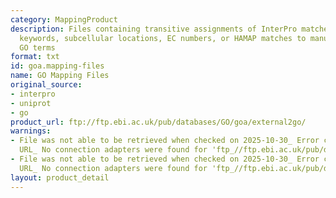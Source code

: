 ```yaml
---
category: MappingProduct
description: Files containing transitive assignments of InterPro matches, UniProtKB
  keywords, subcellular locations, EC numbers, or HAMAP matches to manually-selected
  GO terms
format: txt
id: goa.mapping-files
name: GO Mapping Files
original_source:
- interpro
- uniprot
- go
product_url: ftp://ftp.ebi.ac.uk/pub/databases/GO/goa/external2go/
warnings:
- File was not able to be retrieved when checked on 2025-10-30_ Error connecting to
  URL_ No connection adapters were found for 'ftp_//ftp.ebi.ac.uk/pub/databases/GO/goa/external2go/'
- File was not able to be retrieved when checked on 2025-10-30_ Error connecting to
  URL_ No connection adapters were found for 'ftp_//ftp.ebi.ac.uk/pub/databases/GO/goa/external2go/'
layout: product_detail
---
```

